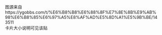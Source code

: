 图源来自https://ygobbs.com/t/%E6%B8%B8%E6%88%8F%E7%8E%8B%E9%AB%98%E6%B8%85%E6%97%A5%E8%AF%AD%E5%8D%A1%E5%9B%BE/143511 <br>
卡片大小说明可见该贴
